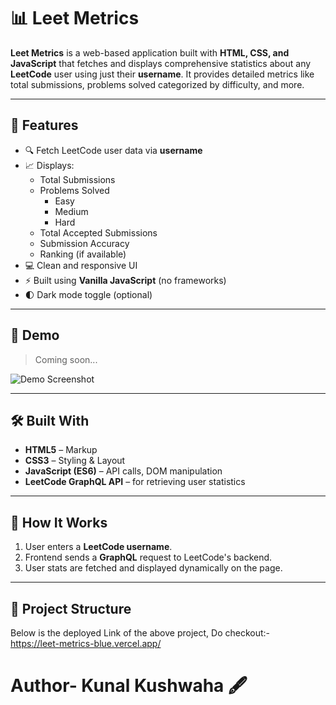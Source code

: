# 📊 Leet Metrics

**Leet Metrics** is a web-based application built with **HTML, CSS, and JavaScript** that fetches and displays comprehensive statistics about any **LeetCode** user using just their **username**. It provides detailed metrics like total submissions, problems solved categorized by difficulty, and more.

---

## 🌟 Features

- 🔍 Fetch LeetCode user data via **username**
- 📈 Displays:
  - Total Submissions
  - Problems Solved
    - Easy 
    - Medium
    - Hard
  - Total Accepted Submissions
  - Submission Accuracy
  - Ranking (if available)
- 💻 Clean and responsive UI
- ⚡ Built using **Vanilla JavaScript** (no frameworks)
- 🌓 Dark mode toggle (optional)

---

## 🧪 Demo

> Coming soon...

<!-- Add image/gif here -->
![Demo Screenshot](./assets/demo.png)

---
 
## 🛠️ Built With

- **HTML5** – Markup
- **CSS3** – Styling & Layout
- **JavaScript (ES6)** – API calls, DOM manipulation
- **LeetCode GraphQL API** – for retrieving user statistics

---

## 🧾 How It Works

1. User enters a **LeetCode username**.
2. Frontend sends a **GraphQL** request to LeetCode's backend.
3. User stats are fetched and displayed dynamically on the page.

---

## 📁 Project Structure
Below is the deployed Link of the above project, Do checkout:-<br>
https://leet-metrics-blue.vercel.app/

# Author- Kunal Kushwaha 🖋️

